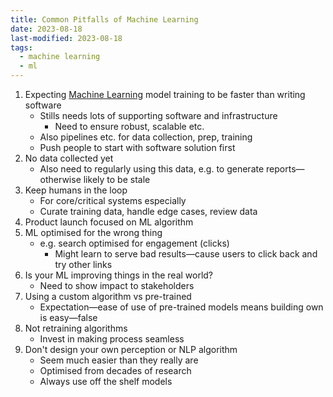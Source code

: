 ```yaml
---
title: Common Pitfalls of Machine Learning
date: 2023-08-18
last-modified: 2023-08-18
tags:
  - machine learning
  - ml
---
```


1. Expecting [Machine Learning](Machine%20Learning.md) model training to be faster than writing software
	- Stills needs lots of supporting software and infrastructure
		- Need to ensure robust, scalable etc.
	- Also pipelines etc. for data collection, prep, training
	- Push people to start with software solution first
1. No data collected yet
	- Also need to regularly using this data, e.g. to generate reports—otherwise likely to be stale
1. Keep humans in the loop
	- For core/critical systems especially
	- Curate training data, handle edge cases, review data
1. Product launch focused on ML algorithm
2. ML optimised for the wrong thing
	- e.g. search optimised for engagement (clicks)
		- Might learn to serve bad results—cause users to click back and try other links
1. Is your ML improving things in the real world?
	- Need to show impact to stakeholders
1. Using a custom algorithm vs pre-trained
	- Expectation—ease of use of pre-trained models means building own is easy—false
1. Not retraining algorithms
	- Invest in making process seamless
1. Don't design your own perception or NLP algorithm
	- Seem much easier than they really are
	- Optimised from decades of research
	- Always use off the shelf models
